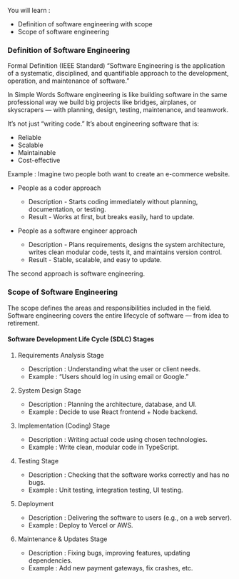 You will learn : 
- Definition of software engineering with scope
- Scope of software engineering

### Definition of Software Engineering
Formal Definition (IEEE Standard)
“Software Engineering is the application of a systematic, disciplined, and quantifiable approach to the development, operation, and maintenance of software.”

In Simple Words
Software engineering is like building software in the same professional way we build big projects like bridges, airplanes, or skyscrapers — with planning, design, testing, maintenance, and teamwork.

It’s not just “writing code.”
It’s about engineering software that is:

- Reliable
- Scalable
- Maintainable
- Cost-effective

Example : Imagine two people both want to create an e-commerce website.

- People as a coder approach
  - Description - Starts coding immediately without planning, documentation, or testing.	
  - Result - Works at first, but breaks easily, hard to update.

- People as a software engineer approach
  - Description - Plans requirements, designs the system architecture, writes clean modular code, tests it, and maintains version control.
  - Result - Stable, scalable, and easy to update.

The second approach is software engineering.

### Scope of Software Engineering

The scope defines the areas and responsibilities included in the field.
Software engineering covers the entire lifecycle of software — from idea to retirement.

#### Software Development Life Cycle (SDLC) Stages

1. Requirements Analysis Stage
   - Description : Understanding what the user or client needs.
   - Example : “Users should log in using email or Google.”

2. System Design Stage
   - Description : Planning the architecture, database, and UI.
   - Example : Decide to use React frontend + Node backend.

3. Implementation (Coding) Stage
   - Description : Writing actual code using chosen technologies.
   - Example : Write clean, modular code in TypeScript.

4. Testing Stage
   - Description : Checking that the software works correctly and has no bugs.
   - Example : Unit testing, integration testing, UI testing.

5. Deployment
    - Description : Delivering the software to users (e.g., on a web server).
    - Example : Deploy to Vercel or AWS.

6. Maintenance & Updates Stage
    - Description : Fixing bugs, improving features, updating dependencies.
    - Example : Add new payment gateways, fix crashes, etc.

